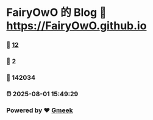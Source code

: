 # FairyOwO 的 Blog :link: https://FairyOwO.github.io 
### :page_facing_up: [12](https://FairyOwO.github.io/tag.html) 
### :speech_balloon: 2 
### :hibiscus: 142034 
### :alarm_clock: 2025-08-01 15:49:29 
### Powered by :heart: [Gmeek](https://github.com/Meekdai/Gmeek)
